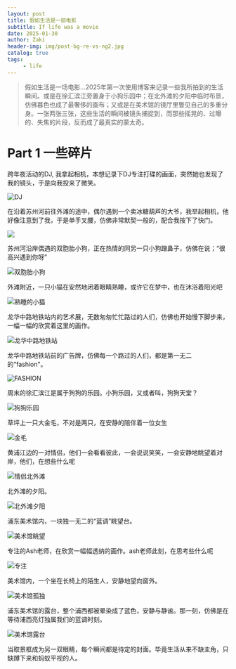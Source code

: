 ```yaml
---
layout: post
title: 假如生活是一部电影
subtitle: If life was a movie
date: 2025-01-30
author: Zaki
header-img: img/post-bg-re-vs-ng2.jpg
catalog: true
tags:
     - life
---
```



>   假如生活是一场电影...2025年第一次使用博客来记录一些我所拍到的生活瞬间。或是在徐汇滨江旁置身于小狗乐园中；在北外滩的夕阳中临时布景，仿佛暮色也成了最奢侈的画布；又或是在美术馆的镜厅里瞥见自己的多重分身。一张两张三张，这些生活的瞬间被镜头捕捉到，而那些摇晃的、过曝的、失焦的片段，反而成了最真实的蒙太奇。<br />

  



# Part 1 一些碎片

跨年夜活动的DJ, 我拿起相机，本想记录下DJ专注打碟的画面，突然她也发现了我的镜头，于是向我投来了微笑。

![DJ](https://img.picgo.net/2025/01/30/DJa0823d68c31d3d87.jpg)



在沿着苏州河前往外滩的途中，偶尔遇到一个卖冰糖葫芦的大爷，我举起相机，他好像注意到了我，于是单手叉腰，仿佛非常默契一般的，配合我按下了快门。

![](https://img.picgo.net/2025/01/30/5dfcec35bba252160642109c3d16960a2f3d61321730e4b1.jpeg)



苏州河沿岸偶遇的双胞胎小狗，正在热情的同另一只小狗蹭鼻子，仿佛在说；“很高兴遇到你呀”

![双胞胎小狗](https://img.picgo.net/2025/01/30/f875499c96d0042e8ec556a9bdb9cfa5fb1565a047596d0c.jpg)



外滩附近，一只小猫在安然地闭着眼睛熟睡，或许它在梦中，也在沐浴着阳光吧

![熟睡的小猫](https://img.picgo.net/2025/01/30/e19cd8db468be941fd204bdf6cb2304dde7861f617f51de4.jpg)



龙华中路地铁站内的艺术展，无数匆匆忙忙路过的人们，仿佛也开始慢下脚步来，一幅一幅的欣赏着这里的画作。

![龙华中路地铁站](https://img.picgo.net/2025/01/30/553b011078c7082154422b1af20347bf353cddda94d6b7d4.jpg)



龙华中路地铁站前的广告牌，仿佛每一个路过的人们，都是第一无二的“fashion"。

![FASHION](https://img.picgo.net/2025/01/30/FASHIONdfc7af4e7c7826f5.jpg)



周末的徐汇滨江是属于狗狗的乐园。小狗乐园，又或者叫，狗狗天堂？

![狗狗乐园](https://img.picgo.net/2025/01/30/1c9811de405a15faf1ca19a9178e6a880ccaa39d1787e9d5.jpg)



草坪上一只大金毛，不对是两只，在安静的陪伴着一位女生

![金毛](https://img.picgo.net/2025/01/30/a9fccac1ff6d6d2bc0e55eee33ee750547bfe88092d14303.jpg)



黄浦江边的一对情侣，他们一会看看彼此，一会说说笑笑，一会安静地眺望着对岸，他们，在想些什么呢

![情侣北外滩](https://img.picgo.net/2025/01/30/3f3e07973cbfe06e21f58dbf2ed6b1e51583e2622a31aa1a.jpg)



北外滩的夕阳。

![北外滩夕阳](https://img.picgo.net/2025/01/30/5f877e88de270d52b6cc2d6c55d137d4b2448387f1b16faf.jpg)



浦东美术馆内，一块独一无二的“蓝调”眺望台。

![美术馆眺望](https://img.picgo.net/2025/01/30/f74cc4620ab0fb55f992a8a4682e37246b8099923acd3800.jpg)



专注的Ash老师，在欣赏一幅幅透纳的画作。ash老师此刻，在思考些什么呢

![专注](https://img.picgo.net/2025/01/30/eba25221da279850dfc41a95f83fe553f69641270529cdc8.jpg)



美术馆内，一个坐在长椅上的陌生人，安静地望向窗外。

![美术馆孤独](https://img.picgo.net/2025/01/30/2f0ff9b50cff5a85bd845e03f5d9c5086216a56f2c501f50.jpg)



浦东美术馆的露台，整个浦西都被晕染成了蓝色，安静与静谧。那一刻，仿佛是在等待浦西亮灯独属我们的蓝调时刻。

![美术馆露台](https://img.picgo.net/2025/01/30/90751dcdad1532036084d5a69d564de092d4c8b9fc684ed6.jpg)



当取景框成为另一双眼睛，每个瞬间都是待定的封面。毕竟生活从来不缺主角，只缺蹲下来和蚂蚁平视的人。
